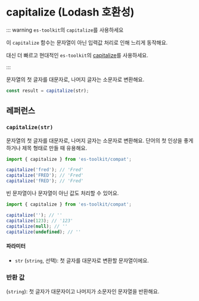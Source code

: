 # capitalize (Lodash 호환성)

::: warning `es-toolkit`의 `capitalize`를 사용하세요

이 `capitalize` 함수는 문자열이 아닌 입력값 처리로 인해 느리게 동작해요.

대신 더 빠르고 현대적인 `es-toolkit`의 [capitalize](../../string/capitalize.md)를 사용하세요.

:::

문자열의 첫 글자를 대문자로, 나머지 글자는 소문자로 변환해요.

```typescript
const result = capitalize(str);
```

## 레퍼런스

### `capitalize(str)`

문자열의 첫 글자를 대문자로, 나머지 글자는 소문자로 변환해요. 단어의 첫 인상을 좋게 하거나 제목 형태로 만들 때 유용해요.

```typescript
import { capitalize } from 'es-toolkit/compat';

capitalize('fred'); // 'Fred'
capitalize('FRED'); // 'Fred'
capitalize('fRED'); // 'Fred'
```

빈 문자열이나 문자열이 아닌 값도 처리할 수 있어요.

```typescript
import { capitalize } from 'es-toolkit/compat';

capitalize(''); // ''
capitalize(123); // '123'
capitalize(null); // ''
capitalize(undefined); // ''
```

#### 파라미터

- `str` (`string`, 선택): 첫 글자를 대문자로 변환할 문자열이에요.

### 반환 값

(`string`): 첫 글자가 대문자이고 나머지가 소문자인 문자열을 반환해요.
